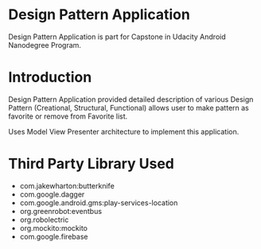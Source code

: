 # Design Pattern Application

Design Pattern Application is part for Capstone in Udacity Android Nanodegree Program.

# Introduction

Design Pattern Application provided detailed description of various Design Pattern (Creational, Structural, Functional) allows user to make pattern as favorite or remove from Favorite list.

Uses Model View Presenter architecture to implement this application.


# Third Party Library Used
 * com.jakewharton:butterknife
 * com.google.dagger
 * com.google.android.gms:play-services-location
 * org.greenrobot:eventbus
 * org.robolectric
 * org.mockito:mockito
 * com.google.firebase
